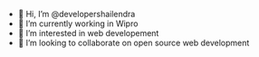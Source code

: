 - 👋 Hi, I’m @developershailendra
- 🌱 I’m currently working in Wipro
- 👀 I’m interested in web developement
- 💞️ I’m looking to collaborate on open source web development

<!---
developershailendra/developershailendra is a ✨ special ✨ repository because its `README.md` (this file) appears on your GitHub profile.
You can click the Preview link to take a look at your changes.
--->
